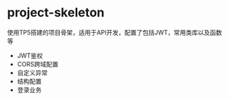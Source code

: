 project-skeleton
===============
使用TP5搭建的项目骨架，适用于API开发，配置了包括JWT，常用类库以及函数等
- JWT鉴权
- CORS跨域配置
- 自定义异常
- 结构配置
- 登录业务

